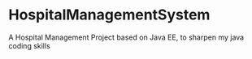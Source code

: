 # HospitalManagementSystem
A Hospital Management Project based on Java EE, to sharpen my java coding skills
